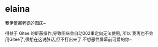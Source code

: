 # elaina

我伊蕾娜老婆的图床~

得益于 Gitee 的屏蔽操作,导致图床会自动302重定向无法使用,
所以 我再也不会用Gitee了,很想在这说脏话,但不打出来了.不想恶性屏幕前可爱的你~


